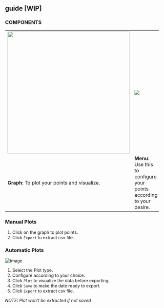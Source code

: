 ## guide [WIP]

### COMPONENTS
<table>
  <tr>
    <td>
      <img src='https://user-images.githubusercontent.com/47807051/174472007-bc8c916b-42a2-449c-bdbe-df8fad8e4ca4.png' width='400'>
    </td>
    <td>
      <img src='https://user-images.githubusercontent.com/47807051/174472055-1001a931-de98-43c0-b054-421659312526.png'>
    </td>
    <td>
      <img src='https://user-images.githubusercontent.com/47807051/174472065-f60cf13c-83eb-4bd1-b5b6-5ea41f1800c5.png'>
    </td>
  </tr>
  <tr>
    <td><b>Graph</b>: To plot your points and visualize.</td>
    <td><b>Menu</b>: Use this to configure your points according to your desire.</td>
    <td><b>Export button</b>: To export the plotted data as csv.</td>
  </tr>
</table>
  
### Manual Plots
1. Click on the graph to plot points.
2. Click `Export` to extract csv file.

### Automatic Plots
![image](https://user-images.githubusercontent.com/47807051/174472998-b8e471f3-5b33-4f4e-a423-fb996ad7a3d1.png)
1. Select the Plot type.
2. Configure according to your choice.
3. Click `Plot` to visualize the data before exporting.
4. Click `Save` to make the date ready to export.
5. Click `Export` to extract csv file.

*NOTE: Plot won't be extracted if not saved*
